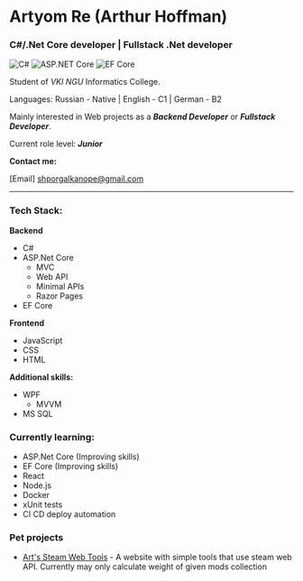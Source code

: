 # Artyom Re (Arthur Hoffman) 
### C#/.Net Core developer | Fullstack .Net developer
![C#](https://img.shields.io/badge/-C%23-239120?logo=c-sharp) 
![ASP.NET Core](https://img.shields.io/badge/-ASP.NET_Core-512BD4?logo=dotnet) 
![EF Core](https://img.shields.io/badge/-EF_Core-512BD4?logo=dotnet)

Student of *VKI NGU* Informatics College. 

Languages: Russian - Native | English - C1 | German - B2

Mainly interested in Web projects as a ***Backend Developer*** or ***Fullstack Developer***.

Current role level: ***Junior***

**Contact me:**

[Email] shporgalkanope@gmail.com

---
### Tech Stack:
**Backend**
- C#
- ASP.Net Core
  - MVC
  - Web API
  - Minimal APIs
  - Razor Pages
- EF Core

**Frontend**
- JavaScript
- CSS
- HTML
  
**Additional skills:**
- WPF
  - MVVM 
- MS SQL

### Currently learning:
- ASP.Net Core (Improving skills)
- EF Core (Improving skills)
- React
- Node.js
- Docker
- xUnit tests
- CI CD deploy automation

### Pet projects
- [Art's Steam Web Tools](https://github.com/Shporgalka-Nope/SteamWebTools.git) - A website with simple tools that use steam web API. Currently may only calculate weight of given mods collection
